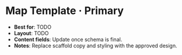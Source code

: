# Map Template · Primary

- **Best for**: TODO
- **Layout**: TODO
- **Content fields**: Update once schema is final.
- **Notes**: Replace scaffold copy and styling with the approved design.
